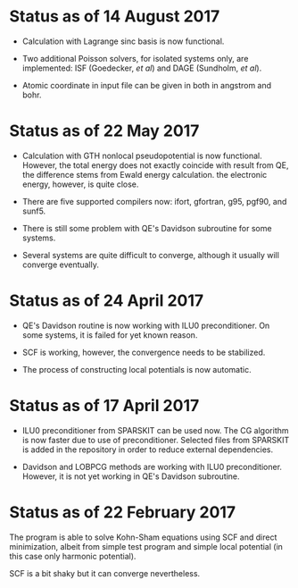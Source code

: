 # Status as of 14 August 2017

- Calculation with Lagrange sinc basis is now functional.

- Two additional Poisson solvers, for isolated systems only, are implemented:
  ISF (Goedecker, *et al*) and DAGE (Sundholm, *et al*).

- Atomic coordinate in input file can be given in both in angstrom and bohr.


# Status as of 22 May 2017

- Calculation with GTH nonlocal pseudopotential is now functional.
  However, the total energy does not exactly coincide with result
  from QE, the difference stems from Ewald energy calculation.
  the electronic energy, however, is quite close.

- There are five supported compilers now: ifort, gfortran, g95,
  pgf90, and sunf5.

- There is still some problem with QE's Davidson subroutine for some
  systems.

- Several systems are quite difficult to converge, although it usually
  will converge eventually.

# Status as of 24 April 2017

- QE's Davidson routine is now working with ILU0 preconditioner.
  On some systems, it is failed for yet known reason.

- SCF is working, however, the convergence needs to be stabilized.

- The process of constructing local potentials is now automatic.

# Status as of 17 April 2017

- ILU0 preconditioner from SPARSKIT can be used now.
  The CG algorithm is now faster due to use of preconditioner.
  Selected files from SPARSKIT is added in the repository
  in order to reduce external dependencies.

- Davidson and LOBPCG methods are working with ILU0 preconditioner.
  However, it is not yet working in QE's Davidson subroutine.

# Status as of 22 February 2017

The program is able to solve Kohn-Sham equations using SCF and direct
minimization, albeit from simple test program and simple local potential
(in this case only harmonic potential).

SCF is a bit shaky but it can converge nevertheless.
